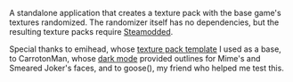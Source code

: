 A standalone application that creates a texture pack with the base game's textures randomized. The randomizer itself has no dependencies, but the resulting texture packs require [Steamodded](https://github.com/Steamodded/smods).

Special thanks to emihead, whose [texture pack template](https://github.com/emihead/balatro-texture-pack-template) I used as a base, to CarrotonMan, whose [dark mode](https://github.com/CarrotonMan/balatrodarkmode) provided outlines for Mime's and Smeared Joker's faces, and to goose(), my friend who helped me test this.
